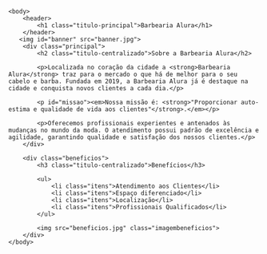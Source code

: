 <!DOCTYPE html>
<html lang="pt-br">
    <head>
        <meta charset="UTF-8">
        <title>Barbearia Alura</title>
        <link rel="stylesheet" href="style.css">
    </head>

    <body>
        <header>
            <h1 class="titulo-principal">Barbearia Alura</h1>
        </header>
       <img id="banner" src="banner.jpg">
        <div class="principal">
            <h2 class="titulo-centralizado">Sobre a Barbearia Alura</h2>
     
            <p>Localizada no coração da cidade a <strong>Barbearia Alura</strong> traz para o mercado o que há de melhor para o seu cabelo e barba. Fundada em 2019, a Barbearia Alura já é destaque na cidade e conquista novos clientes a cada dia.</p>

            <p id="missao"><em>Nossa missão é: <strong>"Proporcionar auto-estima e qualidade de vida aos clientes"</strong>.</em></p>

            <p>Oferecemos profissionais experientes e antenados às mudanças no mundo da moda. O atendimento possui padrão de excelência e agilidade, garantindo qualidade e satisfação dos nossos clientes.</p>
        </div>

        <div class="beneficios">
            <h3 class="titulo-centralizado">Benefícios</h3>

            <ul>
                <li class="itens">Atendimento aos Clientes</li>
                <li class="itens">Espaço diferenciado</li>
                <li class="itens">Localização</li>
                <li class="itens">Profissionais Qualificados</li>
            </ul>

            <img src="beneficios.jpg" class="imagembeneficios">
        </div>
    </body>
</html>
